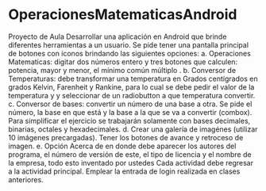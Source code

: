 # OperacionesMatematicasAndroid
Proyecto de Aula
Desarrollar una aplicación en Android que brinde diferentes herramientas a  un usuario. Se pide tener una pantalla principal de botones con íconos brindando las siguientes opciones:
a.	Operaciones Matematicas: digitar dos números entero y tres botones que calculen: potencia, mayor y menor, el mínimo común múltiplo .
b.	Conversor de Temperaturas: debe transformar una temperatura en Grados centígrados en grados Kelvin, Farenheit y Rankine, para lo cual se debe pedir el valor de la temperatura y y seleccionar de un radiobutton a que temperatura convertir.
c.	Conversor de bases: convertir un número de una base a otra. Se pide el número, la base en que está y la base a la que se va a convertir (combox). Para simplificar el ejercicio se trabajarán solamente con bases decimales, binarias, octales y hexadecimales.
d.	Crear una galería de imagénes (utilizar 10 imágenes precargadas). Tener los botones de avance y retroceso de imagen.
e.	Opción Acerca de en donde debe aparecer los autores del programa, el número de versión de este, el tipo de licencia y el nombre de la empresa, todo esto inventado por ustedes
Cada actividad debe regresar a la actividad principal. Emplear la entrada de login realizada en clases anteriores.

